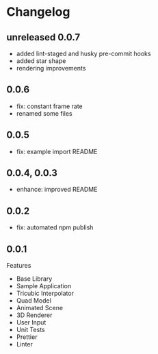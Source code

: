 # Changelog

## unreleased 0.0.7

- added lint-staged and husky pre-commit hooks
- added star shape
- rendering improvements

## 0.0.6

- fix: constant frame rate
- renamed some files

## 0.0.5

- fix: example import README

## 0.0.4, 0.0.3

- enhance: improved README

## 0.0.2

- fix: automated npm publish

## 0.0.1

Features

- Base Library
- Sample Application
- Tricubic Interpolator
- Quad Model
- Animated Scene
- 3D Renderer
- User Input
- Unit Tests
- Prettier
- Linter
